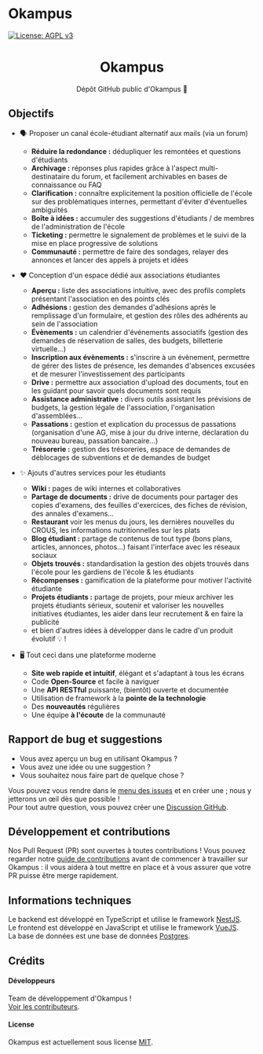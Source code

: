 # Okampus

[![License: AGPL v3](https://img.shields.io/badge/License-AGPL_v3-blue.svg)](https://www.gnu.org/licenses/agpl-3.0)

<h1 align="center">Okampus</h1>
<p align="center">
  Dépôt GitHub public d'Okampus 🎉
</p>

## Objectifs

- 🗣 Proposer un canal école-étudiant alternatif aux mails (via un forum)

  - **Réduire la redondance :** dédupliquer les remontées et questions d'étudiants
  - **Archivage :** réponses plus rapides grâce à l'aspect multi-destinataire du forum, et facilement archivables en bases de connaissance ou FAQ
  - **Clarification :** connaître explicitement la position officielle de l'école sur des problématiques internes, permettant d'éviter d'éventuelles ambiguïtés
  - **Boîte à idées :** accumuler des suggestions d'étudiants / de membres de l'administration de l'école
  - **Ticketing :** permettre le signalement de problèmes et le suivi de la mise en place progressive de solutions
  - **Communauté :** permettre de faire des sondages, relayer des annonces et lancer des appels à projets et idées

- ❤️ Conception d'un espace dédié aux associations étudiantes

  - **Aperçu :** liste des associations intuitive, avec des profils complets présentant l'association en des points clés
  - **Adhésions :** gestion des demandes d'adhésions après le remplissage d'un formulaire, et gestion des rôles des adhérents au sein de l'association
  - **Évènements :** un calendrier d'événements associatifs (gestion des demandes de réservation de salles, des budgets, billetterie virtuelle...)
  - **Inscription aux évènements :** s'inscrire à un évènement, permettre de gérer des listes de présence, les demandes d'absences excusées et de mesurer l'investissement des participants
  - **Drive :** permettre aux association d'upload des documents, tout en les guidant pour savoir quels documents sont requis
  - **Assistance administrative :** divers outils assistant les prévisions de budgets, la gestion légale de l'association, l'organisation d'assemblées...
  - **Passations :** gestion et explication du processus de passations (organisation d'une AG, mise à jour du drive interne, déclaration du nouveau bureau, passation bancaire...)
  - **Trésorerie :** gestion des trésoreries, espace de demandes de déblocages de subventions et de demandes de budget

- ✨ Ajouts d'autres services pour les étudiants

  - **Wiki :** pages de wiki internes et collaboratives
  - **Partage de documents :** drive de documents pour partager des copies d'examens, des feuilles d'exercices, des fiches de révision, des annales d'examens...
  - **Restaurant** voir les menus du jours, les dernières nouvelles du CROUS, les informations nutritionnelles sur les plats
  - **Blog étudiant :** partage de contenus de tout type (bons plans, articles, annonces, photos...) faisant l'interface avec les réseaux sociaux
  - **Objets trouvés :** standardisation la gestion des objets trouvés dans l'école pour les gardiens de l'école & les étudiants
  - **Récompenses :** gamification de la plateforme pour motiver l'activité étudiante
  - **Projets étudiants :** partage de projets, pour mieux archiver les projets étudiants sérieux, soutenir et valoriser les nouvelles initiatives étudiantes, les aider dans leur recrutement & en faire la publicité
  - et bien d'autres idées à développer dans le cadre d'un produit évolutif 💡 !

- 🖥️ Tout ceci dans une plateforme moderne
  - **Site web rapide et intuitif**, élégant et s'adaptant à tous les écrans
  - Code **Open-Source** et facile à naviguer
  - Une **API RESTful** puissante, (bientôt) ouverte et documentée
  - Utilisation de framework à la **pointe de la technologie**
  - Des **nouveautés** régulières
  - Une équipe **à l'écoute** de la communauté

## Rapport de bug et suggestions

- Vous avez aperçu un bug en utilisant Okampus ?
- Vous avez une idée ou une suggestion ?
- Vous souhaitez nous faire part de quelque chose ?

Vous pouvez vous rendre dans le [menu des issues] et en créer une ; nous y jetterons un œil dès que possible !\
Pour tout autre question, vous pouvez créer une [Discussion GitHub].

## Développement et contributions

Nos Pull Request (PR) sont ouvertes à toutes contributions ! Vous pouvez regarder notre [guide de contributions] avant de commencer à travailler sur Okampus : il vous aidera à tout mettre en place et à vous assurer que votre PR puisse être merge rapidement.

## Informations techniques

Le backend est développé en TypeScript et utilise le framework [NestJS].\
Le frontend est développé en JavaScript et utilise le framework [VueJS].\
La base de données est une base de données [Postgres].

## Crédits

#### Développeurs

Team de développement d'Okampus !\
[Voir les contributeurs].

#### License

Okampus est actuellement sous license [MIT].

<!-- Link Dump -->

[menu des issues]: https://github.com/Okampus/okampus/issues
[Discussion GitHub]: https://github.com/Okampus/okampus/discussions
[guide de contributions]: ./CONTRIBUTING.md
[NestJS]: https://nestjs.com
[VueJS]: https://vuejs.org
[Postgres]: https://postgresql.org
[Voir les contributeurs]: https://github.com/Okampus/okampus/graphs/contributors
[MIT]: ./LICENSE
